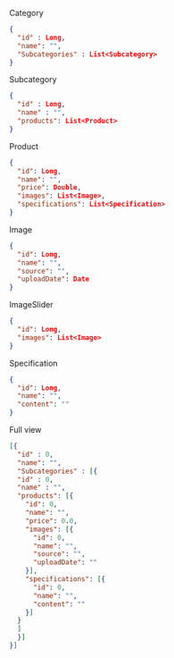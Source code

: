 Category
```json
{
  "id" : Long,
  "name": "",
  "Subcategories" : List<Subcategory>
}
```
Subcategory
```json
{
  "id" : Long,
  "name" : "",
  "products": List<Product> 
}
```

Product
```json
{
  "id": Long,
  "name": "",
  "price": Double,
  "images": List<Image>,
  "specifications": List<Specification>
}
```

Image
```json
{
  "id": Long,
  "name": "",
  "source": "",
  "uploadDate": Date
}
```

ImageSlider
```json
{
  "id": Long,
  "images": List<Image>
}
```

Specification
```json
{
  "id": Long,
  "name": "",
  "content": ""
}
```

Full view
```json
[{
  "id" : 0,
  "name": "",
  "Subcategories" : [{
  "id" : 0,
  "name" : "",
  "products": [{
    "id": 0,
    "name": "",
    "price": 0.0,
    "images": [{
      "id": 0,
      "name": "",
      "source": "",
      "uploadDate": ""
    }],
    "specifications": [{
      "id": 0,
      "name": "",
      "content": ""
    }]
  }
  ] 
  }]
}]
```